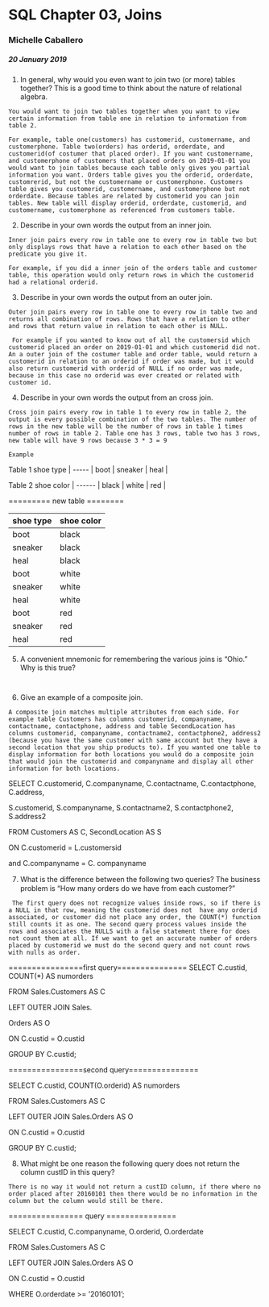 # SQL Chapter 03, Joins

### Michelle Caballero
##### 20 January 2019

1. In general, why would you even want to join two (or more) tables together?
This is a good time to think about the nature of relational algebra.

``You would want to join two tables together when you want to view certain
information from table one in relation to information from table 2.``

``For example, table one(customers) has customerid, customername, and
customerphone. Table two(orders) has orderid, orderdate, and customerid(of
costumer that placed order). If you want customername, and customerphone of
customers that placed orders on 2019-01-01 you would want to join tables
because each table only gives you partial information you want. Orders table
gives you the orderid, orderdate, customrerid, but not the customername or
customerphone. Customers table gives you customerid, customername, and
customerphone but not orderdate. Because tables are related by customerid you
can join tables. New table will display orderid, orderdate, customerid, and
customername, customerphone as referenced from customers table.``


2. Describe in your own words the output from an inner join.

``Inner join pairs every row in table one to every row in table two but only
displays rows that have a relation to each other based on the predicate you
give it.``

``For example, if you did a inner join of the orders table and customer table,
this operation would only return rows in which the customerid had a relational
orderid.``


3. Describe in your own words the output from an outer join.

 ``Outer join pairs every row in table one to every row in table two and returns
 all combination of rows. Rows that have a relation to other and rows that
 return value in relation to each other is NULL.``

 `` For example if you wanted to know out of all the customersid which customerid
 placed an order on 2019-01-01 and which customerid did not. An a outer join of
 the costumer table and order table, would return a customerid in relation to an
 orderid if order was made, but it would also return customerid with orderid of
 NULL if no order was made, because in this case no orderid was ever created or
 related with customer id.``

4. Describe in your own words the output from an cross join.

``Cross join pairs every row in table 1 to every row in table 2, the output is
every possible combination of the two tables. The number of rows in the new
table will be the number of rows in table 1 times number of rows in table 2.
Table one has 3 rows, table two has 3 rows, new table will have 9 rows because
3 * 3 = 9``

``Example``

Table 1
shoe type  |
-----      |
boot       |
sneaker    |
heal       |

Table 2
shoe color |
------     |
black      |
white      |
red        |

========= new table ========

 shoe type | shoe color
 ----      | ------
 boot | black
 sneaker | black
 heal | black
 boot | white
 sneaker | white
 heal | white
 boot | red
 sneaker | red
 heal | red

5. A convenient mnemonic for remembering the various joins is “Ohio.” Why is
this true?

`` ``

6. Give an example of a composite join.

``A composite join matches multiple attributes from each side. For example
table Customers has columns customerid, companyname, contactname, contactphone,
address and table SecondLocation has columns customerid, companyname, contactname2,
contactphone2, address2 (because you have the same customer with same account but
they have a second location that you ship products to). If you wanted one table
to display information for both locations you would do a composite join that
would join the customerid and companyname and display all other information for
both locations.``

SELECT C.customerid, C.companyname, C.contactname, C.contactphone, C.address,

S.customerid, S.companyname, S.contactname2, S.contactphone2, S.address2

FROM Customers AS C, SecondLocation AS S

ON C.customerid = L.customersid

and C.companyname = C. companyname


7. What is the diﬀerence between the following two queries? The business
problem is “How many orders do we have from each customer?”

`` The first query does not recognize values inside rows, so if there is a
NULL in that row, meaning the customerid does not  have any orderid associated,
 or customer did not place any order, the COUNT(*) function still counts it as one.
The second query process values inside the rows and associates the NULLS with a
false statement there for does not count them at all. If we want to get an accurate
number of orders placed by customerid we must do the second query and not count
rows with nulls as order.``


================first query===============
SELECT C.custid, COUNT(*) AS numorders

FROM Sales.Customers AS C

LEFT OUTER JOIN Sales.

Orders AS O

ON C.custid = O.custid

GROUP BY C.custid;

================second query===============

SELECT C.custid, COUNT(O.orderid) AS numorders

FROM Sales.Customers AS C

LEFT OUTER JOIN Sales.Orders AS O

ON C.custid = O.custid

GROUP BY C.custid;



8. What might be one reason the following query does not return the column
custID in this query?

``There is no way it would not return a custID column, if there where no order
placed after 20160101 then there would be no information in the column but the
column would still be there.``


================ query ===============

SELECT C.custid, C.companyname, O.orderid, O.orderdate

FROM Sales.Customers AS C

LEFT OUTER JOIN Sales.Orders AS O

ON C.custid = O.custid

WHERE O.orderdate >= ’20160101’;

